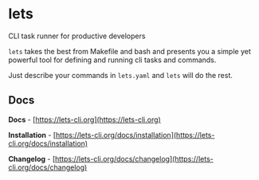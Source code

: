 # lets

CLI task runner for productive developers

`lets` takes the best from Makefile and bash and presents you a simple yet powerful tool for defining and running cli tasks and commands.

Just describe your commands in `lets.yaml` and `lets` will do the rest.

## Docs

**Docs** - [https://lets-cli.org](https://lets-cli.org)

**Installation** - [https://lets-cli.org/docs/installation](https://lets-cli.org/docs/installation)

**Changelog** - [https://lets-cli.org/docs/changelog](https://lets-cli.org/docs/changelog)
